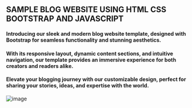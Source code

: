 ## SAMPLE BLOG WEBSITE USING HTML CSS BOOTSTRAP AND JAVASCRIPT

#### Introducing our sleek and modern blog website template, designed with Bootstrap for seamless functionality and stunning aesthetics. 
#### With its responsive layout, dynamic content sections, and intuitive navigation, our template provides an immersive experience for both creators and readers alike.
#### Elevate your blogging journey with our customizable design, perfect for sharing your stories, ideas, and expertise with the world.



![image](https://github.com/Kushoza8/Bootstrap_Tutorial/assets/115579530/2228dc9a-0790-4ea0-9f49-b8b6736e0d6b)
